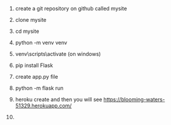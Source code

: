 
1. create a git repository on github called mysite
2. clone mysite
3. cd mysite
4. python -m venv venv
5. venv\scripts\activate (on windows)

6. pip install Flask

7. create app.py file
8. python -m flask run

9. heroku create 
 and then you will see https://blooming-waters-51329.herokuapp.com/

10. 


